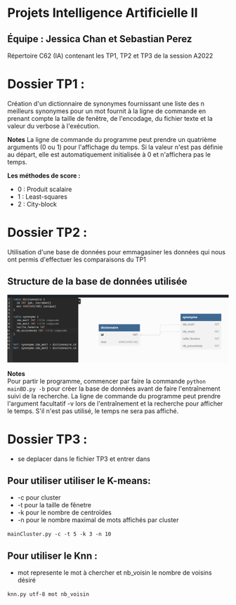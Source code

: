 # Projets Intelligence Artificielle II
## Équipe : Jessica Chan et Sebastian Perez
Répertoire C62 (IA) contenant les TP1, TP2 et TP3 de la session A2022

# Dossier TP1 : 
Création d'un dictionnaire de synonymes fournissant une liste des n meilleurs synonymes pour un mot fournit à la ligne de commande en prenant compte la taille de fenêtre, de l'encodage, du fichier texte et la valeur du verbose à l'exécution.  

**Notes**
La ligne de commande du programme peut prendre un quatrième arguments (0 ou 1) pour l'affichage du temps.
Si la valeur n'est pas définie au départ, elle est automatiquement initialisée à 0 et n'affichera pas le temps.

**Les méthodes de score :**  
- 0 : Produit scalaire
- 1 : Least-squares
- 2 : City-block 

# Dossier TP2 : 
Utilisation d'une base de données pour emmagasiner les données qui nous ont permis d'effectuer les comparaisons du TP1

## Structure de la base de données utilisée
<img src="C62/TP2/img/README-IMG.png">

**Notes**  
Pour partir le programme, commencer par faire la commande ``python mainBD.py -b`` pour créer la base de données avant de faire l'entraînement suivi de la recherche.
La ligne de commande du programme peut prendre l'argument facultatif -v lors de l'entraînement et la recherche pour afficher le temps. S'il n'est pas utilisé, le temps ne sera pas affiché.


# Dossier TP3 : 
- se deplacer dans le fichier TP3 et entrer dans 
## Pour utiliser utiliser le K-means: 
- -c pour cluster 
- -t pour la taille de fênetre
- -k pour le nombre de centroïdes   
- -n pour le nombre maximal de mots affichés par cluster 

<code>mainCluster.py -c -t 5 -k 3 -n 10 </code>

## Pour utiliser le Knn : 

- mot represente le mot à chercher et nb_voisin le nombre de voisins désiré
  
<code>knn.py utf-8 mot nb_voisin </code>